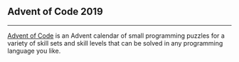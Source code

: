 ## Advent of Code 2019

---

[Advent of Code](https://adventofcode.com/2019/) is an Advent calendar of small programming puzzles for a variety of skill sets and skill levels that can be solved in any programming language you like.
